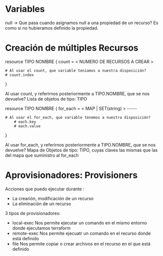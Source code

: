 # Variables

null -> Que pasa cuando asignamos null a una propiedad de un recurso?
        Es como si no hubieramos definido la propiedad.
    
# Creación de múltiples Recursos

resource TIPO NOMBRE {
    count = < NUMERO DE RECURSOS A CREAR >

    # Al usar el count, que variable teniamos a nuestra disposición?
    # count.index
}

Al usar count, y referirnos posteriormente a TIPO.NOMBRE, que se nos devuelve?
Lista de objetos de tipo: TIPO

resource TIPO NOMBRE {
    for_each = < MAP | SET(string) >
                -----
    
    # Al usar el for_each, que variable tenemos a nuestra disposición?
        # each.key
        # each.value
}

Al usar for_each, y referirnos posteriormente a TIPO.NOMBRE, que se nos devuelve?
Mapa de Objetos de tipo: TIPO, cuyas claves las mismas que las del 
mapa que suministro al for_each


# Aprovisionadores: Provisioners

Acciones que puedo ejecutar durante :
- La crearión, modificación de un recurso
- La eliminación de un recurso

3 tipos de provisionadores:
- local-exec        Nos permite ejecutar un comando en el mismo entorno
                    donde ejecutamos terraform  
- remote-exec       Nos permite ejecuatr un comando en el recurso 
                    donde está definido
- file              Nos permite copiar o crear archivos en el recurso en 
                    el que está definido




























